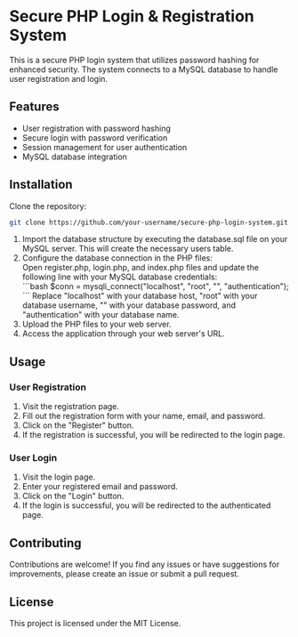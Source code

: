 # Secure PHP Login & Registration System

This is a secure PHP login system that utilizes password hashing for enhanced security. The system connects to a MySQL database to handle user registration and login.

## Features

- User registration with password hashing
- Secure login with password verification
- Session management for user authentication
- MySQL database integration

## Installation
Clone the repository:

   ```bash
   git clone https://github.com/your-username/secure-php-login-system.git
   ```

<ol>
<li>Import the database structure by executing the database.sql file on your MySQL server. This will create the necessary users table.</li>
<li>Configure the database connection in the PHP files: <br>
Open register.php, login.php, and index.php files and update the following line with your MySQL database credentials: <br>
```bash
$conn = mysqli_connect("localhost", "root", "", "authentication");
```
Replace "localhost" with your database host, "root" with your database username, "" with your database password, and "authentication" with your database name.
</li>
<li>Upload the PHP files to your web server.</li>
<li>Access the application through your web server's URL. </li>
</ol>

## Usage
### User Registration
<ol>
<li>Visit the registration page.</li>
<li>Fill out the registration form with your name, email, and password.</li>
<li>Click on the "Register" button.</li>
<li>If the registration is successful, you will be redirected to the login page.</li>
</ol>

### User Login
<ol>
<li>Visit the login page.</li>
<li>Enter your registered email and password.</li>
<li>Click on the "Login" button.</li>
<li>If the login is successful, you will be redirected to the authenticated page.</li>
</ol>

## Contributing
Contributions are welcome! If you find any issues or have suggestions for improvements, please create an issue or submit a pull request.

## License
This project is licensed under the MIT License.



